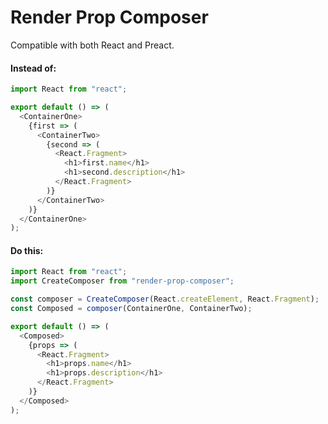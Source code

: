 # Render Prop Composer

Compatible with both React and Preact.

#### Instead of:

```javascript
import React from "react";

export default () => (
  <ContainerOne>
    {first => (
      <ContainerTwo>
        {second => (
          <React.Fragment>
            <h1>first.name</h1>
            <h1>second.description</h1>
          </React.Fragment>
        )}
      </ContainerTwo>
    )}
  </ContainerOne>
);
```

#### Do this:

```javascript
import React from "react";
import CreateComposer from "render-prop-composer";

const composer = CreateComposer(React.createElement, React.Fragment);
const Composed = composer(ContainerOne, ContainerTwo);

export default () => (
  <Composed>
    {props => (
      <React.Fragment>
        <h1>props.name</h1>
        <h1>props.description</h1>
      </React.Fragment>
    )}
  </Composed>
);
```
